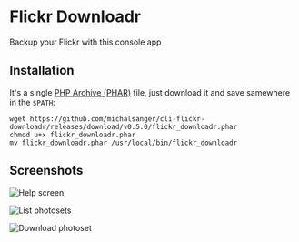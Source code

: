 # Flickr Downloadr

Backup your Flickr with this console app

## Installation

It's a single [PHP Archive (PHAR)](http://php.net/phar) file, just download it and save samewhere in the ```$PATH```:

    wget https://github.com/michalsanger/cli-flickr-downloadr/releases/download/v0.5.0/flickr_downloadr.phar
    chmod u+x flickr_downloadr.phar
    mv flickr_downloadr.phar /usr/local/bin/flickr_downloadr

## Screenshots
![Help screen](https://farm6.staticflickr.com/5605/15217321183_fa41b9d7c8_o.png)

![List photosets](https://farm6.staticflickr.com/5609/15836738135_e375828a61_o.png)

![Download photoset](https://farm8.staticflickr.com/7536/15836738105_75fb210675_o.png)

